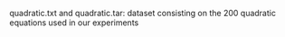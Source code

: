 
quadratic.txt and quadratic.tar: dataset consisting on the 200 quadratic equations used in our experiments 

